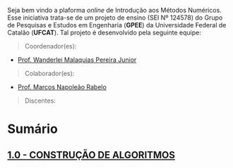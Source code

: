 Seja bem vindo a plaforma _online_ de Introdução aos Métodos Numéricos. Esse iniciativa trata-se de um projeto de ensino (SEI Nº 124578) do Grupo de Pesquisas e Estudos em Engenharia (**GPEE**) da Universidade Federal de Catalão (**UFCAT**). Tal projeto é desenvolvido pela seguinte equipe:

> Coordenador(es):
- [Prof. Wanderlei Malaquias Pereira Junior](http://lattes.cnpq.br/2268506213083114)

> Colaborador(es):
- [Prof. Marcos Napoleão Rabelo](http://lattes.cnpq.br/0067281135180613)

> Discentes:

# Sumário
## [1.0 - CONSTRUÇÃO DE ALGORITMOS](https://metodoscomputacionais.github.io/ElementosFinitos/CAP_10000.html)
